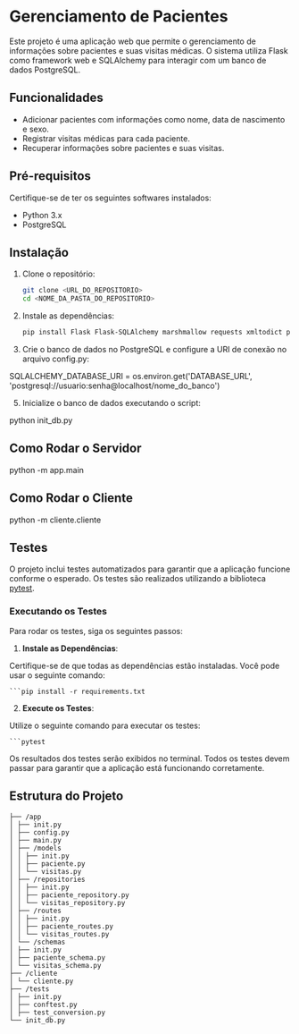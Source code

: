 # Gerenciamento de Pacientes

Este projeto é uma aplicação web que permite o gerenciamento de informações sobre pacientes e suas visitas médicas. O sistema utiliza Flask como framework web e SQLAlchemy para interagir com um banco de dados PostgreSQL.

## Funcionalidades

- Adicionar pacientes com informações como nome, data de nascimento e sexo.
- Registrar visitas médicas para cada paciente.
- Recuperar informações sobre pacientes e suas visitas.

## Pré-requisitos

Certifique-se de ter os seguintes softwares instalados:

- Python 3.x
- PostgreSQL

## Instalação

1. Clone o repositório:

   ```bash
   git clone <URL_DO_REPOSITORIO>
   cd <NOME_DA_PASTA_DO_REPOSITORIO>

3. Instale as dependências:

   ```bash
   pip install Flask Flask-SQLAlchemy marshmallow requests xmltodict psycopg2

4. Crie o banco de dados no PostgreSQL e configure a URI de conexão no arquivo config.py:
   
  SQLALCHEMY_DATABASE_URI = os.environ.get('DATABASE_URL', 'postgresql://usuario:senha@localhost/nome_do_banco')

5. Inicialize o banco de dados executando o script:

  python init_db.py

## Como Rodar o Servidor

  python -m app.main


## Como Rodar o Cliente

   python -m cliente.cliente


## Testes

O projeto inclui testes automatizados para garantir que a aplicação funcione conforme o esperado. Os testes são realizados utilizando a biblioteca [pytest](https://docs.pytest.org/en/stable/).


### Executando os Testes

Para rodar os testes, siga os seguintes passos:

1. **Instale as Dependências**: 

Certifique-se de que todas as dependências estão instaladas. Você pode usar o seguinte comando:

    ```pip install -r requirements.txt
    

2. **Execute os Testes**: 

Utilize o seguinte comando para executar os testes:

    ```pytest
    

Os resultados dos testes serão exibidos no terminal. Todos os testes devem passar para garantir que a aplicação está funcionando corretamente.


## Estrutura do Projeto

```/projeto
├── /app
│ ├── init.py
│ ├── config.py
│ ├── main.py
│ ├── /models
│ │ ├── init.py
│ │ ├── paciente.py
│ │ └── visitas.py
│ ├── /repositories
│ │ ├── init.py
│ │ ├── paciente_repository.py
│ │ └── visitas_repository.py
│ ├── /routes
│ │ ├── init.py
│ │ ├── paciente_routes.py
│ │ └── visitas_routes.py
│ └── /schemas
│ ├── init.py
│ ├── paciente_schema.py
│ └── visitas_schema.py
├── /cliente
│ └── cliente.py
├── /tests
│ ├── init.py
│ ├── conftest.py
│ ├── test_conversion.py
└── init_db.py
